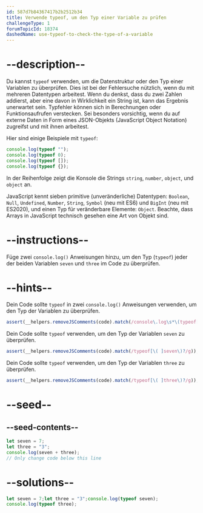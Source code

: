 ```yaml
---
id: 587d7b84367417b2b2512b34
title: Verwende typeof, um den Typ einer Variable zu prüfen
challengeType: 1
forumTopicId: 18374
dashedName: use-typeof-to-check-the-type-of-a-variable
---
```


# --description--

Du kannst `typeof` verwenden, um die Datenstruktur oder den Typ einer Variablen zu überprüfen. Dies ist bei der Fehlersuche nützlich, wenn du mit mehreren Datentypen arbeitest. Wenn du denkst, dass du zwei Zahlen addierst, aber eine davon in Wirklichkeit ein String ist, kann das Ergebnis unerwartet sein. Typfehler können sich in Berechnungen oder Funktionsaufrufen verstecken. Sei besonders vorsichtig, wenn du auf externe Daten in Form eines JSON-Objekts (JavaScript Object Notation) zugreifst und mit ihnen arbeitest.

Hier sind einige Beispiele mit `typeof`:

```js
console.log(typeof "");
console.log(typeof 0);
console.log(typeof []);
console.log(typeof {});
```

In der Reihenfolge zeigt die Konsole die Strings `string`, `number`, `object`, und `object` an.

JavaScript kennt sieben primitive (unveränderliche) Datentypen: `Boolean`, `Null`, `Undefined`, `Number`, `String`, `Symbol` (neu mit ES6) und `BigInt` (neu mit ES2020), und einen Typ für veränderbare Elemente: `Object`. Beachte, dass Arrays in JavaScript technisch gesehen eine Art von Objekt sind.

# --instructions--

Füge zwei `console.log()` Anweisungen hinzu, um den Typ (`typeof`) jeder der beiden Variablen `seven` und `three` im Code zu überprüfen.

# --hints--

Dein Code sollte `typeof` in zwei `console.log()` Anweisungen verwenden, um den Typ der Variablen zu überprüfen.

```js
assert(__helpers.removeJSComments(code).match(/console\.log\s*\(typeof[\( ].*\)?\)/g).length == 2);
```

Dein Code sollte `typeof` verwenden, um den Typ der Variablen `seven` zu überprüfen.

```js
assert(__helpers.removeJSComments(code).match(/typeof[\( ]seven\)?/g));
```

Dein Code sollte `typeof` verwenden, um den Typ der Variablen `three` zu überprüfen.

```js
assert(__helpers.removeJSComments(code).match(/typeof[\( ]three\)?/g));
```

# --seed--

## --seed-contents--

```js
let seven = 7;
let three = "3";
console.log(seven + three);
// Only change code below this line
```

# --solutions--

```js
let seven = 7;let three = "3";console.log(typeof seven);
console.log(typeof three);
```
